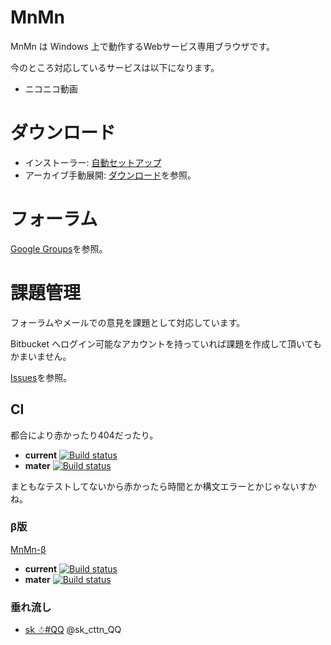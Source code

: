 # MnMn

MnMn は Windows 上で動作するWebサービス専用ブラウザです。

今のところ対応しているサービスは以下になります。

 * ニコニコ動画

# ダウンロード

 * インストーラー: [自動セットアップ](https://bitbucket.org/sk_0520/mnmn/downloads/MnMn-Setup.exe)
 * アーカイブ手動展開: [ダウンロード](https://bitbucket.org/sk_0520/mnmn/downloads/)を参照。


# フォーラム

[Google Groups](https://groups.google.com/d/forum/mnmn-forum)を参照。


# 課題管理

フォーラムやメールでの意見を課題として対応しています。

Bitbucket へログイン可能なアカウントを持っていれば課題を作成して頂いてもかまいません。

[Issues](https://bitbucket.org/sk_0520/mnmn/issues?status=new&status=open)を参照。

## CI

都合により赤かったり404だったり。

 * **current** [![Build status](https://ci.appveyor.com/api/projects/status/98h0h0jp3ipf5r9d?svg=true)](https://ci.appveyor.com/project/sk_0520/mnmn-xgnr2)
 * **mater** [![Build status](https://ci.appveyor.com/api/projects/status/98h0h0jp3ipf5r9d/branch/master?svg=true)](https://ci.appveyor.com/project/sk_0520/mnmn-xgnr2/branch/master)

まともなテストしてないから赤かったら時間とか構文エラーとかじゃないすかね。


### β版

[MnMn-β](https://ci.appveyor.com/project/sk_0520/mnmn)

 * **current** [![Build status](https://ci.appveyor.com/api/projects/status/8uof5u0wtnenl1a8?svg=true)](https://ci.appveyor.com/project/sk_0520/mnmn)
 * **mater** [![Build status](https://ci.appveyor.com/api/projects/status/8uof5u0wtnenl1a8/branch/master?svg=true)](https://ci.appveyor.com/project/sk_0520/mnmn/branch/master)

### 垂れ流し

 * [sk ☃#QQ](https://twitter.com/sk_cttn_QQ) @sk_cttn_QQ


